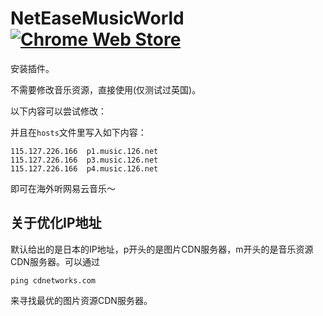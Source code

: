 # NetEaseMusicWorld [![Chrome Web Store](https://img.shields.io/chrome-web-store/v/kmaboigdbjjclfomcbpafdclllbinmam.svg)](https://chrome.google.com/webstore/detail/neteasemusicworld/kmaboigdbjjclfomcbpafdclllbinmam)

安装插件。

不需要修改音乐资源，直接使用(仅测试过英国)。

以下内容可以尝试修改：

并且在`hosts`文件里写入如下内容：

```
115.127.226.166  p1.music.126.net
115.127.226.166  p3.music.126.net
115.127.226.166  p4.music.126.net
```

即可在海外听网易云音乐～

## 关于优化IP地址

默认给出的是日本的IP地址，p开头的是图片CDN服务器，m开头的是音乐资源CDN服务器。可以通过


```
ping cdnetworks.com
```
来寻找最优的图片资源CDN服务器。
